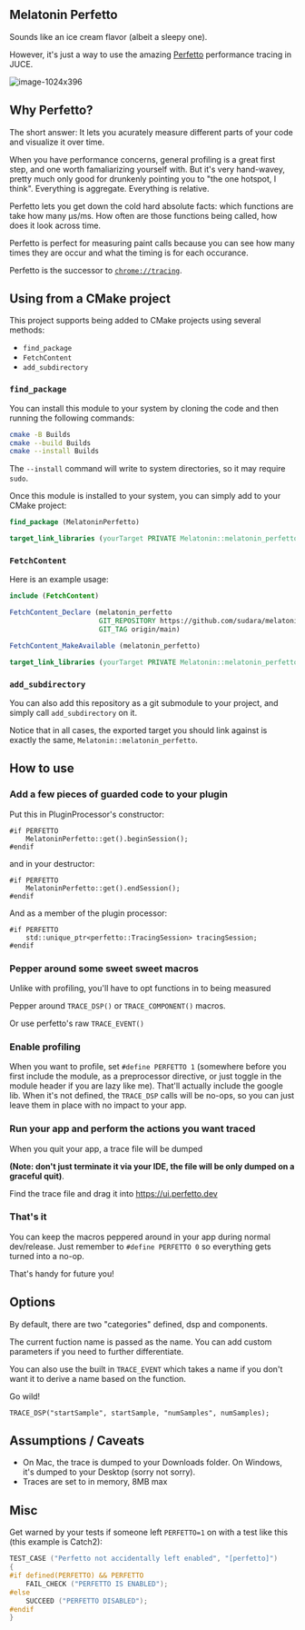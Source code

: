 ## Melatonin Perfetto

Sounds like an ice cream flavor (albeit a sleepy one).

However, it's just a way to use the amazing [Perfetto](http://perfetto.dev) performance tracing in JUCE.

![image-1024x396](https://user-images.githubusercontent.com/472/180338251-ce3c5814-ff9c-4fbb-a8c0-9caefc2f34dc.png)

## Why Perfetto?

The short answer: It lets you acurately measure different parts of your code and visualize it over time.

When you have performance concerns, general profiling is a great first step, and one worth famaliarizing yourself with. But it's very hand-wavey, pretty much only good for drunkenly pointing you to "the one hotspot, I think". Everything is aggregate. Everything is relative. 

Perfetto lets you get down the cold hard absolute facts: which functions are take how many µs/ms. How often are those functions being called, how does it look across time.

Perfetto is perfect for measuring paint calls because you can see how many times they are occur and what the timing is for each occurance. 

Perfetto is the successor to [`chrome://tracing`](https://slack.engineering/chrome-tracing-for-fun-and-profit/). 


## Using from a CMake project

This project supports being added to CMake projects using several methods:
- `find_package`
- `FetchContent`
- `add_subdirectory`

### `find_package`

You can install this module to your system by cloning the code and then running the following commands:
```sh
cmake -B Builds
cmake --build Builds
cmake --install Builds
```

The `--install` command will write to system directories, so it may require `sudo`.

Once this module is installed to your system, you can simply add to your CMake project:
```cmake
find_package (MelatoninPerfetto)

target_link_libraries (yourTarget PRIVATE Melatonin::melatonin_perfetto)
```

### `FetchContent`

Here is an example usage:
```cmake
include (FetchContent)

FetchContent_Declare (melatonin_perfetto
                      GIT_REPOSITORY https://github.com/sudara/melatonin_perfetto.git
                      GIT_TAG origin/main)

FetchContent_MakeAvailable (melatonin_perfetto)

target_link_libraries (yourTarget PRIVATE Melatonin::melatonin_perfetto)
```

### `add_subdirectory`

You can also add this repository as a git submodule to your project, and simply call `add_subdirectory` on it.


Notice that in all cases, the exported target you should link against is exactly the same, `Melatonin::melatonin_perfetto`.


## How to use

### Add a few pieces of guarded code to your plugin
Put this in PluginProcessor's constructor:

```
#if PERFETTO
    MelatoninPerfetto::get().beginSession();
#endif
```
and in your destructor:
```
#if PERFETTO
    MelatoninPerfetto::get().endSession();
#endif
```
And as a member of the plugin processor:
```
#if PERFETTO
    std::unique_ptr<perfetto::TracingSession> tracingSession;
#endif
```
### Pepper around some sweet sweet macros

Unlike with profiling, you'll have to opt functions in to being measured

Pepper around `TRACE_DSP()` or `TRACE_COMPONENT()` macros. 

Or use perfetto's raw `TRACE_EVENT()` 

### Enable profiling

When you want to profile, set `#define PERFETTO 1` (somewhere before you first include the module, as a preprocessor directive, or just toggle in the module header if you are lazy like me). That'll actually include the google lib. When it's not defined, the `TRACE_DSP` calls will be no-ops, so you can just leave them in place with no impact to your app.

### Run your app and perform the actions you want traced

When you quit your app, a trace file will be dumped 

**(Note: don't just terminate it via your IDE, the file will be only dumped on a graceful quit)**.

Find the trace file and drag it into https://ui.perfetto.dev

### That's it

You can keep the macros peppered around in your app during normal dev/release. Just remember to `#define PERFETTO 0` so everything gets turned into a no-op. 

That's handy for future you!

## Options

By default, there are two "categories" defined, dsp and components. 

The current fuction name is passed as the name. You can add custom parameters if you need to further differentiate. 

You can also use the built in `TRACE_EVENT` which takes a name if you don't want it to derive a name based on the function.

Go wild! 

```
TRACE_DSP("startSample", startSample, "numSamples", numSamples);
```

## Assumptions / Caveats

* On Mac, the trace is dumped to your Downloads folder. On Windows, it's dumped to your Desktop (sorry not sorry).
* Traces are set to in memory, 8MB max

## Misc

Get warned by your tests if someone left `PERFETTO=1` on with a test like this (this example is Catch2):

```c++
TEST_CASE ("Perfetto not accidentally left enabled", "[perfetto]")
{
#if defined(PERFETTO) && PERFETTO
    FAIL_CHECK ("PERFETTO IS ENABLED");
#else
    SUCCEED ("PERFETTO DISABLED");
#endif
}
```
